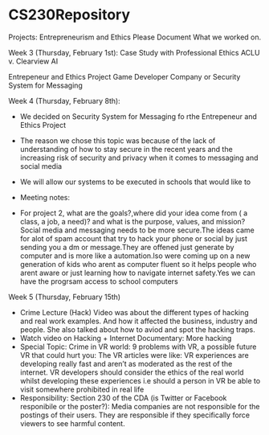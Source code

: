 # CS230Repository
Projects: Entrepreneurism and Ethics
Please Document What we worked on.

Week 3 (Thursday, February 1st):
Case Study with Professional Ethics
ACLU v. Clearview AI

Entrepeneur and Ethics Project
Game Developer Company or Security System for Messaging 

Week 4 (Thursday, February 8th):
- We decided on Security System for Messaging fo rthe Entrepeneur and Ethics Project
- The reason we chose this topic was because of the lack of understanding of how to stay secure in the recent years and the increasing risk of security and privacy when it comes to messaging and social media
- We will allow our systems to be executed in schools that would like to

- Meeting notes:
- For project 2, what are the goals?,where did your idea come from ( a class, a job, a need)? and what is the purpose, values, and mission?Social media and messaging needs to be more secure.The ideas came for alot of spam account that try to hack your phone or social by just sending you a dm or message.They are offened just generate by computer and is more like a automation.lso were coming up on a new generation of kids who arent as computer fluent so it helps people who arent aware or just learning how to navigate internet safety.Yes we can have the progrsam access to school computers

Week 5 (Thursday, February 15th)
- Crime Lecture (Hack) Video was about the different types of hacking and real work examples. And how it affected the business, industry and people. She also talked about how to aviod and spot the hacking traps.
- Watch video on Hacking + Internet Documentary: More hacking
- Special Topic: Crime in VR world: 9 problems with VR, a possible future VR that could hurt you: The VR articles were like: VR experiences are developing really fast and aren’t as moderated as the rest of the internet. VR developers should consider the ethics of the real world whilst developing these experiences i.e should a person in VR be able to visit somewhere prohibited in real life
- Responsibility: Section 230 of the CDA (is Twitter or Facebook responibile or the poster?): Media companies are not responsible for the postings of their users. They are responsible if they specifically force viewers to see harmful content.
